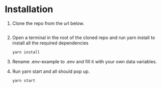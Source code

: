 
# Installation

1. Clone the repo from the url below.

 	```git clone h

2. Open a terminal in the root of the cloned repo and run yarn install to install all the required dependencies

	```yarn install```

3. Rename .env-example to .env and fill it with your own data variables.


4. Run yarn start and all should pop up.

	```yarn start```

